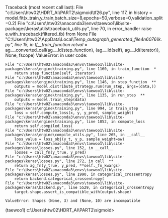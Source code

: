 Traceback (most recent call last):
  File "c:\Users\htw02\HDRT_AI\PART2\sigmoid\tf26.py", line 117, in <module>
    history = model.fit(x_train,y_train,batch_size=8,epochs=50,verbose=0,validation_split=0.2)
  File "c:\Users\htw02\anaconda3\envs\taewoo1\lib\site-packages\keras\utils\traceback_utils.py", line 70, in error_handler
    raise e.with_traceback(filtered_tb) from None
  File "C:\Users\htw02\AppData\Local\Temp\__autograph_generated_file4n60761k.py", line 15, in tf__train_function
    retval_ = ag__.converted_call(ag__.ld(step_function), (ag__.ld(self), ag__.ld(iterator)), None, fscope) 
ValueError: in user code:

    File "c:\Users\htw02\anaconda3\envs\taewoo1\lib\site-packages\keras\engine\training.py", line 1160, in train_function  *
        return step_function(self, iterator)
    File "c:\Users\htw02\anaconda3\envs\taewoo1\lib\site-packages\keras\engine\training.py", line 1146, in step_function  **
        outputs = model.distribute_strategy.run(run_step, args=(data,))
    File "c:\Users\htw02\anaconda3\envs\taewoo1\lib\site-packages\keras\engine\training.py", line 1135, in run_step  **
        outputs = model.train_step(data)
    File "c:\Users\htw02\anaconda3\envs\taewoo1\lib\site-packages\keras\engine\training.py", line 994, in train_step
        loss = self.compute_loss(x, y, y_pred, sample_weight)
    File "c:\Users\htw02\anaconda3\envs\taewoo1\lib\site-packages\keras\engine\training.py", line 1052, in compute_loss
        return self.compiled_loss(
    File "c:\Users\htw02\anaconda3\envs\taewoo1\lib\site-packages\keras\engine\compile_utils.py", line 265, in __call__
        loss_value = loss_obj(y_t, y_p, sample_weight=sw)
    File "c:\Users\htw02\anaconda3\envs\taewoo1\lib\site-packages\keras\losses.py", line 152, in __call__   
        losses = call_fn(y_true, y_pred)
    File "c:\Users\htw02\anaconda3\envs\taewoo1\lib\site-packages\keras\losses.py", line 272, in call  **   
        return ag_fn(y_true, y_pred, **self._fn_kwargs)
    File "c:\Users\htw02\anaconda3\envs\taewoo1\lib\site-packages\keras\losses.py", line 1990, in categorical_crossentropy
        return backend.categorical_crossentropy(
    File "c:\Users\htw02\anaconda3\envs\taewoo1\lib\site-packages\keras\backend.py", line 5529, in categorical_crossentropy
        target.shape.assert_is_compatible_with(output.shape)

    ValueError: Shapes (None, 3) and (None, 10) are incompatible


(taewoo1) c:\Users\htw02\HDRT_AI\PART2\sigmoid>
